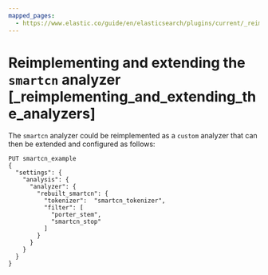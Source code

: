 ```yaml
---
mapped_pages:
  - https://www.elastic.co/guide/en/elasticsearch/plugins/current/_reimplementing_and_extending_the_analyzers.html
---
```


# Reimplementing and extending the `smartcn` analyzer [_reimplementing_and_extending_the_analyzers]

The `smartcn` analyzer could be reimplemented as a `custom` analyzer that can then be extended and configured as follows:

```console
PUT smartcn_example
{
  "settings": {
    "analysis": {
      "analyzer": {
        "rebuilt_smartcn": {
          "tokenizer":  "smartcn_tokenizer",
          "filter": [
            "porter_stem",
            "smartcn_stop"
          ]
        }
      }
    }
  }
}
```

